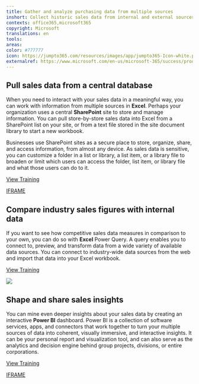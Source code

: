 ```yaml
---
title: Gather and analyze purchasing data from multiple sources 
inshort: Collect historic sales data from internal and external sources and analyze it without having to learn complex coding.
contexts: office365,microsoft365
copyright: Microsoft
translations: en
tools: 
areas: 
color: #777777
icon: https://jumpto365.com/resources/images/app/jumpto365-Icon-white.png
externalref: https://www.microsoft.com/en-us/microsoft-365/success/productivitylibrary/gather-and-analyze-purchasing-data-from-multiple-sources
---
```


## Pull sales data from a central database

When you need to interact with your sales data in a meaningful way, you can work with information from multiple sources in **Excel**. Perhaps your organization uses a central **SharePoint** site to store and manage information. You can pull store-by-store sales data into Excel from a SharePoint list on your site, or from a text file stored in the site document library to start a new workbook.

Businesses use SharePoint sites as a secure place to store, organize, share, and access information, from almost any device. As sales data is sensitive, you can customize a folder in a list or library, a list item, or a library file to broaden or limit which users can access the folder, list item, or library file and what those users can do to it.

[View Training](https://support.office.com/en-US/article/Tutorial-Import-Data-into-Excel-and-Create-a-Data-Model-4b4e5ab4-60ee-465e-8195-09ebba060bf0)

[IFRAME](https://www.microsoft.com/en-us/videoplayer/embed/RE1US0c)

## Compare industry sales figures with internal data

If you want to see how competitive sales data measures in comparison to your own, you can do so with **Excel** Power Query. A query enables you to connect to, preview, and transform data from a wide variety of available data sources. You can connect to industry-wide data sources from the web and import that data into your Excel workbook.

[View Training](https://support.office.com/en-US/article/Add-a-query-to-an-Excel-worksheet-Power-Query-ca69e0f0-3db1-4493-900c-6279bef08df4)

![](http://img-prod-cms-rt-microsoft-com.akamaized.net/cms/api/am/imageFileData/RE1MIb8?ver=72fb)

## Shape and share sales insights

You can mine even deeper insights about your sales data by creating an interactive **Power BI** dashboard. Power BI is a collection of software services, apps, and connectors that work together to turn your multiple sources of data into coherent, visually immersive, and interactive insights. It can be your personal report and visualization tool, and can also serve as the analytics and decision engine behind group projects, divisions, or entire corporations.

[View Training](https://powerbi.microsoft.com/en-us/guided-learning/?ui=en-US&rs=en-US&ad=US#__power_query)

[IFRAME](https://www.microsoft.com/en-us/videoplayer/embed/RE1UK8Y)

